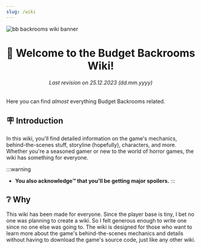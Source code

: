 ```yaml
---
slug: /wiki
---
```


![bb backrooms wiki banner](https://user-images.githubusercontent.com/32200281/219977628-50921c10-f8d6-41d5-b999-47698613b591.png)
<div align="center">

# 📔 Welcome to the Budget Backrooms Wiki!
###### Last revision on 25.12.2023 (dd.mm.yyyy)
</div>

Here you can find *almost* everything Budget Backrooms related.

## 🪧 Introduction
In this wiki, you'll find detailed information on the game's mechanics, behind-the-scenes stuff, storyline (hopefully), characters, and more. Whether you're a seasoned gamer or new to the world of horror games, the wiki has something for everyone.

:::warning
* **You also acknowledge™️ that you'll be getting major spoilers.**
:::

## ❔ Why
This wiki has been made for everyone. Since the player base is tiny, I bet no one was planning to create a wiki. So I felt generous enough to write one since no one else was going to. The wiki is designed for those who want to learn more about the game's behind-the-scenes mechanics and details without having to download the game's source code, just like any other wiki.